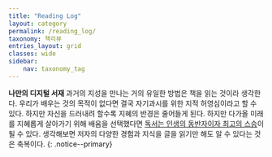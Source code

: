 ```yaml
---
title: "Reading Log"
layout: category
permalink: /reading_log/
taxonomy: 책리뷰
entries_layout: grid
classes: wide
sidebar:
    nav: taxonomy_tag
---
```

**나만의 디지털 서재** 과거의 지성을 만나는 거의 유일한 방법은 책을 읽는 것이라 생각한다. 우리가 배우는 것의 목적이 없다면 결국 자기과시를 위한 지적 허영심이라고 할 수 있다. 하지만 자신을 드러내려 할수록 지혜의 반경은 줄어들게 된다. 하지만 다가올 미래를 지혜롭게 살아가기 위해 배움을 선택했다면 [독서는 인생의 동반자이자 최고의 스승](#)이 될 수 있다. 생각해보면 저자의 다양한 경험과 지식을 글을 읽기만 해도 알 수 있다는 것은 축복이다.
{: .notice--primary}
